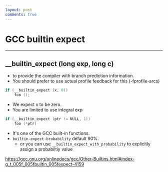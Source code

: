```yaml
---
layout: post
comments: true
---
```


# GCC builtin expect

---

## __builtin_expect (long exp, long c)

* to provide the compiler with branch prediction information.
* You should prefer to use actual profile feedback for this (-fprofile-arcs)

```c
if (__builtin_expect (x, 0))
    foo ();
```

* We expect x to be zero.
* You are limited to use integral exp

```c
if (__builtin_expect (ptr != NULL, 1))
    foo (*ptr)
```

* It's one of the GCC built-in functions.
* `builtin-expect-brobability` default 90%.
    * or you can use `__builtin_expect_with_probability` to explicitly assign a probabiltiy value



https://gcc.gnu.org/onlinedocs/gcc/Other-Builtins.html#index-g_t_005f_005fbuiltin_005fexpect-4159
